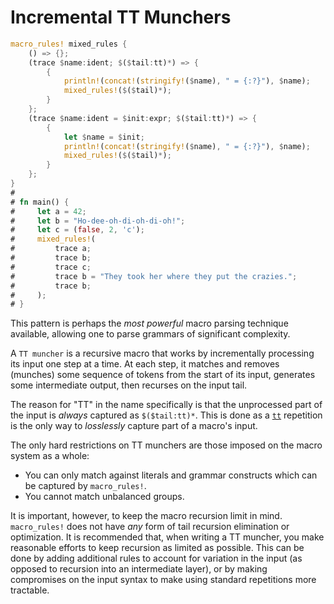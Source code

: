 # Incremental TT Munchers

```rust
macro_rules! mixed_rules {
    () => {};
    (trace $name:ident; $($tail:tt)*) => {
        {
            println!(concat!(stringify!($name), " = {:?}"), $name);
            mixed_rules!($($tail)*);
        }
    };
    (trace $name:ident = $init:expr; $($tail:tt)*) => {
        {
            let $name = $init;
            println!(concat!(stringify!($name), " = {:?}"), $name);
            mixed_rules!($($tail)*);
        }
    };
}
#
# fn main() {
#     let a = 42;
#     let b = "Ho-dee-oh-di-oh-di-oh!";
#     let c = (false, 2, 'c');
#     mixed_rules!(
#         trace a;
#         trace b;
#         trace c;
#         trace b = "They took her where they put the crazies.";
#         trace b;
#     );
# }
```

This pattern is perhaps the *most powerful* macro parsing technique available, allowing one to parse
grammars of significant complexity.

A `TT muncher` is a recursive macro that works by incrementally processing its input one step at a
time. At each step, it matches and removes (munches) some sequence of tokens from the start of its
input, generates some intermediate output, then recurses on the input tail.

The reason for "TT" in the name specifically is that the unprocessed part of the input is *always*
captured as `$($tail:tt)*`. This is done as a [`tt`] repetition is the only way to *losslessly*
capture part of a macro's input.

The only hard restrictions on TT munchers are those imposed on the macro system as a whole:

* You can only match against literals and grammar constructs which can be captured by `macro_rules!`.
* You cannot match unbalanced groups.

It is important, however, to keep the macro recursion limit in mind. `macro_rules!` does not have
*any* form of tail recursion elimination or optimization. It is recommended that, when writing a TT
muncher, you make reasonable efforts to keep recursion as limited as possible. This can be done by
adding additional rules to account for variation in the input (as opposed to recursion into an
intermediate layer), or by making compromises on the input syntax to make using standard repetitions
more tractable.

[`tt`]: ../minutiae/fragment-specifiers.html#tt
